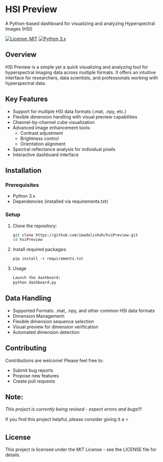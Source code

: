 # HSI Preview
A Python-based dashboard for visualizing and analyzing Hyperspectral Images (HSI)

[![License: MIT](https://img.shields.io/badge/License-MIT-yellow.svg)](https://opensource.org/licenses/MIT)
[![Python 3.x](https://img.shields.io/badge/python-3.x-blue.svg)](https://www.python.org/downloads/)

## Overview
HSI Preview is a simple yet a quick visualizing and analyzing tool for hyperspectral imaging data across multiple formats. It offers an intuitive interface for researchers, data scientists, and professionals working with hyperspectral data.

## Key Features
- Support for multiple HSI data formats (.mat, .npy, etc.)
- Flexible dimension handling with visual preview capabilities
- Channel-by-channel cube visualization
- Advanced image enhancement tools:
  - Contrast adjustment
  - Brightness control
  - Orientation alignment
- Spectral reflectance analysis for individual pixels
- Interactive dashboard interface

## Installation

### Prerequisites
- Python 3.x
- Dependencies (installed via requirements.txt)

### Setup

1. Clone the repository:
   ```bash
   git clone https://github.com/imadalishah/hsiPreview.git
   cd hsiPreview


2. Install required packages:
   ```py
   pip install -r requirements.txt


4. Usage
   ```bash
   Launch the dashboard:
   python dashboard.py

## Data Handling

- Supported Formats: .mat, .npy, and other common HSI data formats
- Dimension Management:
- Flexible dimension sequence selection
- Visual preview for dimension verification
- Automated dimension detection

## Contributing
Contributions are welcome! Please feel free to:
- Submit bug reports
- Propose new features
- Create pull requests

## Note:
*This project is currently being revised - expect errors and bugs!!!*

If you find this project helpful, please consider giving it a ⭐️

## License
This project is licensed under the MIT License - see the LICENSE file for details.
